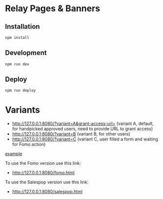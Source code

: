 # Relay Pages & Banners

## Installation

```bash
npm install
```

## Development

```bash
npm run dev
```

## Deploy

```bash
npm run deploy
```


# Variants
* http://127.0.0.1:8080/?variant=A&grant-access-url=<url> (variant A, default, for handpicked approved users, need to provide URL to grant access)
* http://127.0.0.1:8080/?variant=B (variant B, for other users)
* http://127.0.0.1:8080/?variant=C (variant C, user filled a form and waiting for Fomo action)

[example](http://127.0.0.1:8080/?variant=A&grant-access-url=https://volha-chuvak-dev-store.myshopify.com/admin/oauth/authorize?client_id=f9e95888283be514bbbe6e2fd3f68bb2&scope=read_products%2Cread_orders%2Cread_customers%2Cwrite_script_tags%2Cwrite_themes%2Cunauthenticated_read_product_inventory%2Cunauthenticated_read_product_listings%2Cread_all_orders%2Cread_draft_orders%2Cread_inventory%2Cread_marketing_events%2Cread_product_listings%2Cread_reports&redirect_uri=https%3A%2F%2Ffomo.ngrok.io%2Fshopify_integration%2Fauth_callback&state=LMe5QsDhBBoQk5C&grant_options%5B%5D=)

To use the Fomo version use this link:
* http://127.0.0.1:8080/fomo.html

To use the Salespop version use this link:
* http://127.0.0.1:8080/salespop.html
